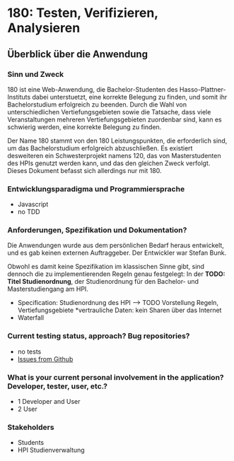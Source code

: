 # 180: Testen, Verifizieren, Analysieren

## Überblick über die Anwendung

### Sinn und Zweck
180 ist eine Web-Anwendung, die Bachelor-Studenten des Hasso-Plattner-Instituts dabei unterstuetzt, eine korrekte Belegung zu finden, und somit ihr Bachelorstudium erfolgreich zu beenden. Durch die Wahl von unterschiedlichen Vertiefungsgebieten sowie die Tatsache, dass viele Veranstaltungen mehreren Vertiefungsgebieten zuordenbar sind, kann es schwierig werden, eine korrekte Belegung zu finden. 

Der Name 180 stammt von den 180 Leistungspunkten, die erforderlich sind, um das Bachelorstudium erfolgreich abzuschließen.
Es existiert desweiteren ein Schwesterprojekt namens 120, das von Masterstudenten des HPIs genutzt werden kann, und das den gleichen Zweck verfolgt.
Dieses Dokument befasst sich allerdings nur mit 180.

### Entwicklungsparadigma und Programmiersprache
<!--- Which development paradigm? Which development language(s)? --->
* Javascript
* no TDD

### Anforderungen, Spezifikation und Dokumentation?
<!--- Requirements? Specification? Documentation? Other artefacts available? --->
Die Anwendungen wurde aus dem persönlichen Bedarf heraus entwickelt, und es gab keinen externen Auftraggeber. Der Entwickler war Stefan Bunk.

Obwohl es damit keine Spezifikation im klassischen Sinne gibt, sind dennoch die zu implementierenden Regeln genau festgelegt: In der **TODO: Titel Studienordnung**, der Studienordnung für den Bachelor- und Masterstudiengang am HPI.


* Specification: Studienordnung des HPI --> TODO Vorstellung Regeln, Vertiefungsgebiete
*vertrauliche Daten: kein Sharen über das Internet
* Waterfall

### Current testing status, approach? Bug repositories?
* no tests
* [Issues from Github](https://github.com/knub/onehundredandeighty/issues?utf8=%E2%9C%93&q=is%3Aissue)

### What is your current personal involvement in the application? Developer, tester, user, etc.?
* 1 Developer and User
* 2 User


### Stakeholders

* Students
* HPI Studienverwaltung